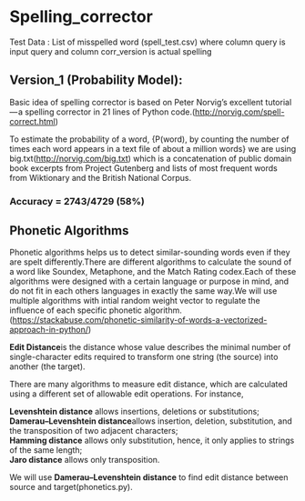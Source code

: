 # Spelling_corrector

Test Data : List of misspelled word (spell_test.csv) where column query is input query and column corr_version is actual spelling

## Version_1 (Probability Model):

Basic idea of spelling corrector is based on Peter Norvig’s excellent tutorial — a spelling corrector in 21 lines of Python code.(http://norvig.com/spell-correct.html)

To estimate the probability of a word, {P(word), by counting the number of times each word appears in a text file of about a million words} we are using big.txt(http://norvig.com/big.txt) which is a concatenation of public domain book excerpts from Project Gutenberg and lists of most frequent words from Wiktionary and the British National Corpus.

### Accuracy = 2743/4729 (58%)

## Phonetic Algorithms

Phonetic algorithms helps us to detect similar-sounding words even if they are spelt differently.There are different algorithms to calculate the sound of a word like Soundex, Metaphone, and the Match Rating codex.Each of these algorithms were designed with a certain language or purpose in mind, and do not fit in each others languages in exactly the same way.We will use multiple algorithms with intial random weight vector to regulate the influence of each specific phonetic algorithm.(https://stackabuse.com/phonetic-similarity-of-words-a-vectorized-approach-in-python/)

**Edit Distance**is the distance whose value describes the minimal number of single-character edits required to transform one string (the source) into another (the target).

There are many algorithms to measure edit distance, which are calculated using a different set of allowable edit operations. For instance,

**Levenshtein distance** allows insertions, deletions or substitutions;<br />
**Damerau–Levenshtein distance**allows insertion, deletion, substitution, and the transposition of two adjacent characters;<br />
**Hamming distance** allows only substitution, hence, it only applies to strings of the same length;<br />
**Jaro distance** allows only transposition.<br />

We will use **Damerau–Levenshtein distance** to find edit distance between source and target(phonetics.py).
 
